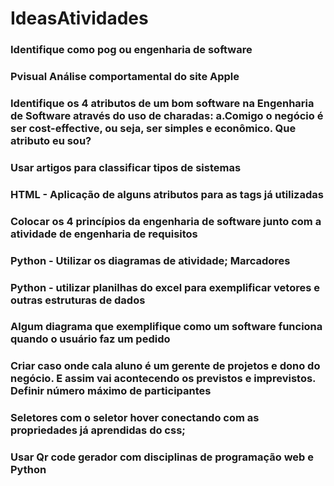 # IdeasAtividades

### Identifique como pog ou engenharia de software

### Pvisual  Análise comportamental do site Apple

### Identifique os 4 atributos de um bom software na Engenharia de Software através do uso de charadas: a.Comigo o negócio é ser cost-effective, ou seja, ser simples e econômico. Que atributo eu sou?

### Usar artigos para classificar tipos de sistemas

### HTML - Aplicação de alguns atributos para as tags já utilizadas

### Colocar os 4 princípios da engenharia de software junto com a atividade de engenharia de requisitos

### Python - Utilizar os diagramas de atividade; Marcadores

### Python - utilizar planilhas do excel para exemplificar vetores e outras estruturas de dados

### Algum diagrama que exemplifique como um software funciona quando o usuário faz um pedido

### Criar caso onde cala aluno é um gerente de projetos e dono do negócio. E assim vai acontecendo os previstos e imprevistos. Definir número máximo de participantes

### Seletores com o seletor hover conectando com as propriedades já aprendidas do css;

### Usar Qr code gerador com disciplinas de programação web e Python

